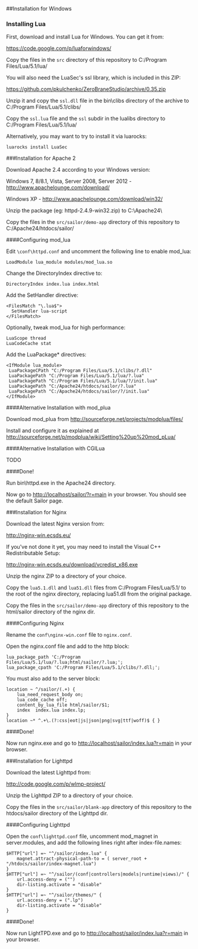 ##Installation for Windows

### Installing Lua

First, download and install Lua for Windows. You can get it from:

<https://code.google.com/p/luaforwindows/>

Copy the files in the `src` directory of this repository to C:/Program Files/Lua/5.1/lua/

You will also need the LuaSec's ssl library, which is included in this ZIP:

<https://github.com/pkulchenko/ZeroBraneStudio/archive/0.35.zip>

Unzip it and copy the `ssl.dll` file in the bin\clibs directory of the archive to C:/Program Files/Lua/5.1/clibs/

Copy the `ssl.lua` file and the `ssl` subdir in the lualibs directory to C:/Program Files/Lua/5.1/lua/

Alternatively, you may want to try to install it via luarocks:

    luarocks install LuaSec

###Installation for Apache 2

Download Apache 2.4 according to your Windows version:

Windows 7, 8/8.1, Vista, Server 2008, Server 2012 - <http://www.apachelounge.com/download/>

Windows XP - <http://www.apachelounge.com/download/win32/>

Unzip the package (eg: httpd-2.4.9-win32.zip) to C:\Apache24\

Copy the files in the `src/sailor/demo-app` directory of this repository to C:/Apache24/htdocs/sailor/

####Configuring mod_lua

Edit `\conf\httpd.conf` and uncomment the following line to enable mod_lua:

    LoadModule lua_module modules/mod_lua.so

Change the DirectoryIndex directive to:

    DirectoryIndex index.lua index.html

Add the SetHandler directive:

    <FilesMatch "\.lua$">
      SetHandler lua-script
    </FilesMatch>

Optionally, tweak mod_lua for high performance:

    LuaScope thread
    LuaCodeCache stat

Add the LuaPackage* directives:

    <IfModule lua_module>
     LuaPackageCPath "C:/Program Files/Lua/5.1/clibs/?.dll"
     LuaPackagePath "C:/Program Files/Lua/5.1/lua/?.lua"
     LuaPackagePath "C:/Program Files/Lua/5.1/lua/?/init.lua"
     LuaPackagePath "C:/Apache24/htdocs/sailor/?.lua"
     LuaPackagePath "C:/Apache24/htdocs/sailor/?/init.lua"
    </IfModule>

####Alternative Installation with mod_plua

Download mod_plua from <http://sourceforge.net/projects/modplua/files/>

Install and configure it as explained at <http://sourceforge.net/p/modplua/wiki/Setting%20up%20mod_pLua/>

####Alternative Installation with CGILua

TODO

####Done!

Run bin\httpd.exe in the Apache24 directory.

Now go to <http://localhost/sailor/?r=main> in your browser. You should see the default Sailor page.

###Installation for Nginx

Download the latest Nginx version from:

<http://nginx-win.ecsds.eu/>

If you've not done it yet, you may need to install the Visual C++ Redistributable Setup:

<http://nginx-win.ecsds.eu/download/vcredist_x86.exe>

Unzip the nginx ZIP to a directory of your choice.

Copy the `lua5.1.dll` and `lua51.dll` files from C:/Program Files/Lua/5.1/ to the root of the nginx directory, replacing lua51.dll from the original package.

Copy the files in the `src/sailor/demo-app` directory of this repository to the html/sailor directory of the nginx dir.

####Configuring Nginx

Rename the `conf\nginx-win.conf` file to `nginx.conf`.

Open the nginx.conf file and add to the http block:

    lua_package_path 'C:/Program Files/Lua/5.1/lua/?.lua;html/sailor/?.lua;';
    lua_package_cpath 'C:/Program Files/Lua/5.1/clibs/?.dll;';

You must also add to the server block:

    location ~ ^/sailor/(.+) {
        lua_need_request_body on;
        lua_code_cache off;
        content_by_lua_file html/sailor/$1;
        index  index.lua index.lp;
    }
    location ~* ^.+\.(?:css|eot|js|json|png|svg|ttf|woff)$ { }

####Done!

Now run nginx.exe and go to <http://localhost/sailor/index.lua?r=main> in your browser.

###Installation for Lighttpd

Download the latest Lighttpd from:

<http://code.google.com/p/wlmp-project/>

Unzip the Lighttpd ZIP to a directory of your choice.

Copy the files in the `src/sailor/blank-app` directory of this repository to the htdocs/sailor directory of the Lighttpd dir.

####Configuring Lighttpd

Open the `conf\lighttpd.conf` file, uncomment mod_magnet in server.modules, and add the following lines right after index-file.names:

    $HTTP["url"] =~ "^/sailor/index.lua" {                    
        magnet.attract-physical-path-to = ( server_root + "/htdocs/sailor/index-magnet.lua")
    }
    $HTTP["url"] =~ "^/sailor/(conf|controllers|models|runtime|views)/" {                
        url.access-deny = ("")
        dir-listing.activate = "disable" 
    }
    $HTTP["url"] =~ "^/sailor/themes/" {                
        url.access-deny = (".lp")
        dir-listing.activate = "disable" 
    }
    
####Done!

Now run LightTPD.exe and go to <http://localhost/sailor/index.lua?r=main> in your browser.
